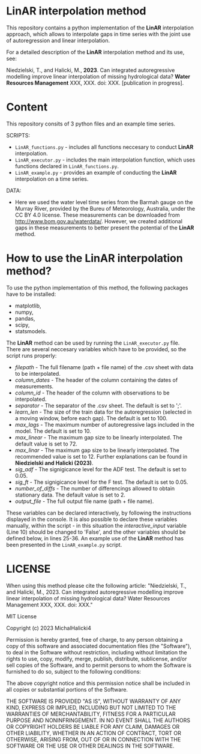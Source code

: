 # LinAR interpolation method
This repository contains a python implementation of the **LinAR** interpolation approach, which allows to interpolate gaps in time series with the joint use of autoregression and linear interpolation.

For a detailed description of the **LinAR** interpolation method and its use, see:

Niedzielski, T., and Halicki, M., **2023**. Can integrated autoregressive modelling improve linear interpolation of missing hydrological data? **Water Resources Management** XXX, XXX. doi: XXX. [publication in progress].


# Content
This repository consits of 3 python files and an example time series.

SCRIPTS:
- `LinAR_functions.py` - includes all functions neccesary to conduct **LinAR** interpolation.
- `LinAR_executor.py` - includes the main interpolation function, which uses functions declared in `LinAR_functions.py`.
- `LinAR_example.py` - provides an example of conducting the **LinAR** interpolation on a time series. 

DATA:
- Here we used the water level time series from the Barmah gauge on the Murray River, provided by the Bureu of Meteorology, Australia, under the CC BY 4.0 license. These measurements can be downloaded from http://www.bom.gov.au/waterdata/. However, we created additional gaps in these measurements to better present the potential of the **LinAR** method.

# How to use the **LinAR interpolation** method?

To use the python implementation of this method, the following packages have to be installed:

- matplotlib,
- numpy,
- pandas,
- scipy,
- statsmodels.

The **LinAR** method can be used by running the `LinAR_executor.py` file. There are several neccesary variables which have to be provided, so the script runs properly:

- _filepath_ - The full filename (path + file name) of the .csv sheet with data to be interpolated.
- _column_dates_ - The header of the column containing the dates of measurements.
- _column_id_ - The header of the column with observations to be interpolated.
- _separator_ - The separator of the .csv sheet. The default is set to ';'.
- _learn_len_ - The size of the train data for the autoregression (selected in a moving window, before each gap). The default is set to 100.
- _max_lags_ - The maximum number of autoregressive lags included in the model. The default is set to 10.
- _max_linear_ - The maximum gap size to be linearly interpolated. The default value is set to 72.
- _max_linar_ - The maximum gap size to be linearly interpolated. The recommended value is set to 12. Further explanations can be found in **Niedzielski and Halicki (2023)**.
- _sig_adf_ - The signigicance level for the ADF test. The default is set to 0.05.
- _sig_ft_ - The signigicance level for the F test. The default is set to 0.05.
- _number_of_diffs_ - The number of differencings allowed to obtain stationary data. The default value is set to 2.
- _output_file_  - The full output file name (path + file name).

These variables can be declared interactively, by following the instructions displayed in the console. It is also possible to declare these variables manually, within the script - in this situation the _interactive_input_ variable (Line 10) should be changed to 'False', and the other variables should be defined below, in lines 25-36. An example use of the **LinAR** method has been presented in the `LinAR_example.py` script. 


# LICENSE

When using this method please cite the following article:
"Niedzielski, T., and Halicki, M., 2023. Can integrated autoregressive modelling improve linear interpolation of missing hydrological data? Water Resources Management XXX, XXX. doi: XXX."


MIT License

Copyright (c) 2023 MichalHalicki4

Permission is hereby granted, free of charge, to any person obtaining a copy
of this software and associated documentation files (the "Software"), to deal
in the Software without restriction, including without limitation the rights
to use, copy, modify, merge, publish, distribute, sublicense, and/or sell
copies of the Software, and to permit persons to whom the Software is
furnished to do so, subject to the following conditions:

The above copyright notice and this permission notice shall be included in all
copies or substantial portions of the Software.

THE SOFTWARE IS PROVIDED "AS IS", WITHOUT WARRANTY OF ANY KIND, EXPRESS OR
IMPLIED, INCLUDING BUT NOT LIMITED TO THE WARRANTIES OF MERCHANTABILITY,
FITNESS FOR A PARTICULAR PURPOSE AND NONINFRINGEMENT. IN NO EVENT SHALL THE
AUTHORS OR COPYRIGHT HOLDERS BE LIABLE FOR ANY CLAIM, DAMAGES OR OTHER
LIABILITY, WHETHER IN AN ACTION OF CONTRACT, TORT OR OTHERWISE, ARISING FROM,
OUT OF OR IN CONNECTION WITH THE SOFTWARE OR THE USE OR OTHER DEALINGS IN THE
SOFTWARE.
